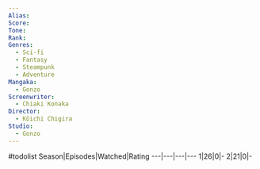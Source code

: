 ```yaml
---
Alias:
Score:
Tone: 
Rank:
Genres:
  - Sci-fi
  - Fantasy
  - Steampunk
  - Adventure
Mangaka:
  - Gonzo
Screenwriter:
  - Chiaki Konaka
Director:
  - Kōichi Chigira
Studio:
  - Gonzo
---
```

#todolist
Season|Episodes|Watched|Rating
---|---|---|---
1|26|0|-
2|21|0|-